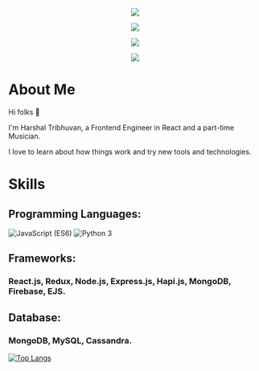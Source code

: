 <p align="center">
    <img src="https://github-profile-summary-cards.vercel.app/api/cards/profile-details?username=harshaltribhuwan&theme=monokai"/>
</p>

<p align="center">
    <img src="https://github-profile-summary-cards.vercel.app/api/cards/profile-details?username=harshaltribhuvan&theme=monokai"/>
</p>

<p align="center">
    <img src="https://github-profile-summary-cards.vercel.app/api/cards/profile-details?username=harshaltribhuwan&theme=monokai"/>
</p>

<p align="center">
    <img src="https://github-profile-summary-cards.vercel.app/api/cards/profile-details?username=harshaltribhuvan&theme=monokai"/>
</p>


# About Me
Hi folks :wave: 

I'm Harshal Tribhuvan, a Frontend Engineer in React and a part-time Musician.

I love to learn about how things work and try new tools and technologies.

# Skills
## Programming Languages:

<img src="https://img.shields.io/badge/JavaScript (ES6)-brightgreen" alt="JavaScript (ES6)" /> <img src="https://img.shields.io/badge/Python 3-informational" alt="Python 3" /> 

<!-- * C/C++
* JavaScript (ES6)
* Python 3 -->

## Frameworks:

### React.js, Redux, Node.js, Express.js, Hapi.js, MongoDB, Firebase, EJS.

## Database:

### MongoDB, MySQL, Cassandra.
    
 [![Top Langs](https://github-readme-stats.vercel.app/api/top-langs/?username=harshaltribhuwan&layout=compact&theme=vision-friendly-dark&show_icons=true)](https://github.com/harshaltribhuwan/github-readme-stats)
